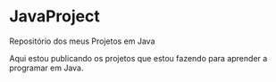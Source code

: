 # JavaProject
Repositório dos meus Projetos em Java

Aqui estou publicando os projetos que estou fazendo para aprender a programar em Java.
